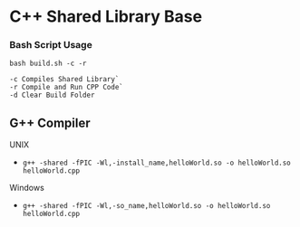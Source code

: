 # C++ Shared Library Base

### Bash Script Usage

```
bash build.sh -c -r

-c Compiles Shared Library`
-r Compile and Run CPP Code`
-d Clear Build Folder
```

## G++ Compiler

UNIX
- `g++ -shared -fPIC -Wl,-install_name,helloWorld.so -o helloWorld.so helloWorld.cpp`

Windows
- `g++ -shared -fPIC -Wl,-so_name,helloWorld.so -o helloWorld.so helloWorld.cpp`
